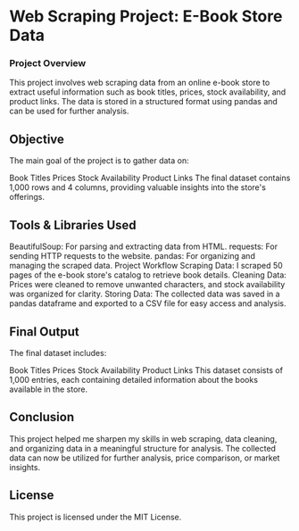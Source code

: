 # Web Scraping Project: E-Book Store Data
### Project Overview
This project involves web scraping data from an online e-book store to extract useful information such as book titles, prices, stock availability, and product links. The data is stored in a structured format using pandas and can be used for further analysis.

## Objective
The main goal of the project is to gather data on:

Book Titles
Prices
Stock Availability
Product Links
The final dataset contains 1,000 rows and 4 columns, providing valuable insights into the store's offerings.

## Tools & Libraries Used
BeautifulSoup: For parsing and extracting data from HTML.
requests: For sending HTTP requests to the website.
pandas: For organizing and managing the scraped data.
Project Workflow
Scraping Data: I scraped 50 pages of the e-book store's catalog to retrieve book details.
Cleaning Data: Prices were cleaned to remove unwanted characters, and stock availability was organized for clarity.
Storing Data: The collected data was saved in a pandas dataframe and exported to a CSV file for easy access and analysis.
## Final Output
The final dataset includes:

Book Titles
Prices
Stock Availability
Product Links
This dataset consists of 1,000 entries, each containing detailed information about the books available in the store.

## Conclusion
This project helped me sharpen my skills in web scraping, data cleaning, and organizing data in a meaningful structure for analysis. The collected data can now be utilized for further analysis, price comparison, or market insights.

## License
This project is licensed under the MIT License.
